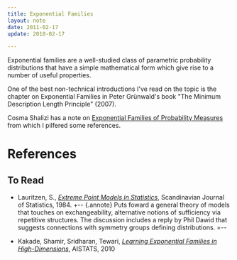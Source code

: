 ```yaml
---
title: Exponential Families 
layout: note
date: 2011-02-17
update: 2010-02-17 

---
```

Exponential families are a well-studied class of parametric probability distributions that have a simple mathematical form which give rise to a number of useful properties.

One of the best non-technical introductions I've read on the topic is the chapter on Exponential Families in Peter Grünwald's book "The Minimum Description Length Principle" (2007).

Cosma Shalizi has a note on [Exponential Families of Probability Measures](http://cscs.umich.edu/~crshalizi/notebooks/exponential-families.html) from which I pilfered some references.

# References

## To Read

* Lauritzen, S., _[Extreme Point Models in Statistics](http://www.jstor.org/stable/4615945)_, Scandinavian Journal of Statistics, 1984.
 +-- {.annote}
   Puts foward a general theory of models that touches on exchangeability, alternative notions
   of sufficiency via repetitive structures. The discussion includes a reply by Phil Dawid that
   suggests connections with symmetry groups defining distributions.
 =--

* Kakade, Shamir, Sridharan, Tewari, _[Learning Exponential Families in High-Dimensions](http://jmlr.csail.mit.edu/proceedings/papers/v9/kakade10a/kakade10a.pdf)_, AISTATS, 2010

 
